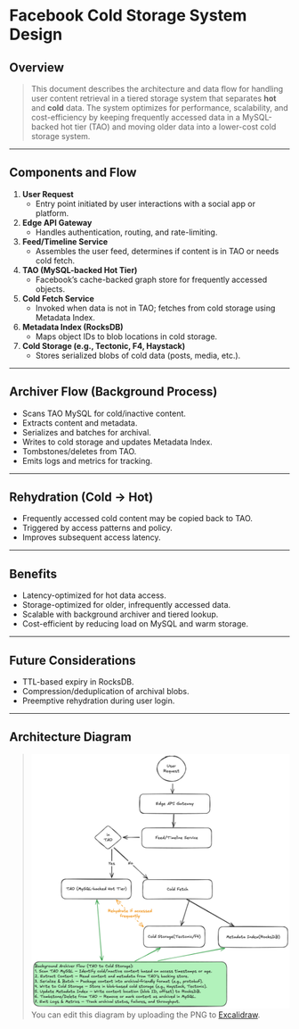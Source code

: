 # Facebook Cold Storage System Design

## Overview

> This document describes the architecture and data flow for handling user content retrieval in a tiered storage system that separates **hot** and **cold** data. The system optimizes for performance, scalability, and cost-efficiency by keeping frequently accessed data in a MySQL-backed hot tier (TAO) and moving older data into a lower-cost cold storage system.

---

## Components and Flow

1. **User Request**
   - Entry point initiated by user interactions with a social app or platform.
2. **Edge API Gateway**
   - Handles authentication, routing, and rate-limiting.
3. **Feed/Timeline Service**
   - Assembles the user feed, determines if content is in TAO or needs cold fetch.
4. **TAO (MySQL-backed Hot Tier)**
   - Facebook’s cache-backed graph store for frequently accessed objects.
5. **Cold Fetch Service**
   - Invoked when data is not in TAO; fetches from cold storage using Metadata Index.
6. **Metadata Index (RocksDB)**
   - Maps object IDs to blob locations in cold storage.
7. **Cold Storage (e.g., Tectonic, F4, Haystack)**
   - Stores serialized blobs of cold data (posts, media, etc.).

---

## Archiver Flow (Background Process)

- Scans TAO MySQL for cold/inactive content.
- Extracts content and metadata.
- Serializes and batches for archival.
- Writes to cold storage and updates Metadata Index.
- Tombstones/deletes from TAO.
- Emits logs and metrics for tracking.

---

## Rehydration (Cold → Hot)

- Frequently accessed cold content may be copied back to TAO.
- Triggered by access patterns and policy.
- Improves subsequent access latency.

---

## Benefits

- Latency-optimized for hot data access.
- Storage-optimized for older, infrequently accessed data.
- Scalable with background archiver and tiered lookup.
- Cost-efficient by reducing load on MySQL and warm storage.

---

## Future Considerations

- TTL-based expiry in RocksDB.
- Compression/deduplication of archival blobs.
- Preemptive rehydration during user login.

---

## Architecture Diagram

> ![Facebook Cold Storage System](./facebook-cold-storage.excalidraw.png)
> You can edit this diagram by uploading the PNG to [Excalidraw](https://excalidraw.com).
